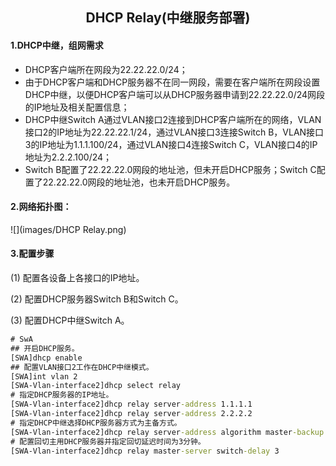 <center><h2>
    DHCP Relay(中继服务部署)
    </h2></center>

#### 1.DHCP中继，组网需求

+ DHCP客户端所在网段为22.22.22.0/24；
+ 由于DHCP客户端和DHCP服务器不在同一网段，需要在客户端所在网段设置DHCP中继，以便DHCP客户端可以从DHCP服务器申请到22.22.22.0/24网段的IP地址及相关配置信息；
+ DHCP中继Switch A通过VLAN接口2连接到DHCP客户端所在的网络，VLAN接口2的IP地址为22.22.22.1/24，通过VLAN接口3连接Switch B，VLAN接口3的IP地址为1.1.1.100/24，通过VLAN接口4连接Switch C，VLAN接口4的IP地址为2.2.2.100/24；
+ Switch B配置了22.22.22.0网段的地址池，但未开启DHCP服务；Switch C配置了22.22.22.0网段的地址池，也未开启DHCP服务。

#### 2.网络拓扑图：

![](images/DHCP Relay.png)

#### 3.配置步骤

(1)   配置各设备上各接口的IP地址。

(2)   配置DHCP服务器Switch B和Switch C。

(3)   配置DHCP中继Switch A。

```cmd
# SwA
## 开启DHCP服务。
[SWA]dhcp enable
## 配置VLAN接口2工作在DHCP中继模式。
[SWA]int vlan 2
[SWA-Vlan-interface2]dhcp select relay
# 指定DHCP服务器的IP地址。
[SWA-Vlan-interface2]dhcp relay server-address 1.1.1.1
[SWA-Vlan-interface2]dhcp relay server-address 2.2.2.2
# 指定DHCP中继选择DHCP服务器方式为主备方式。
[SWA-Vlan-interface2]dhcp relay server-address algorithm master-backup
# 配置回切主用DHCP服务器并指定回切延迟时间为3分钟。
[SWA-Vlan-interface2]dhcp relay master-server switch-delay 3
```



